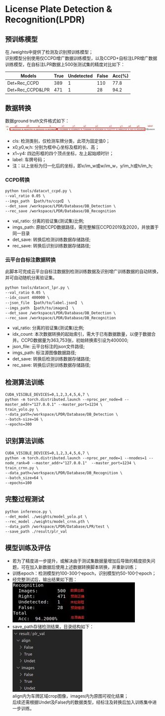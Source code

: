 # License Plate Detection & Recognition(LPDR)
## 预训练模型
在./weights中提供了检测及识别预训练模型；  
识别模型分别使用仅CCPD增广数据训练模型，以及CCPD+自标注LPR增广数据训练模型，在自标注LPR数据上500张测试集的精度对比如下：  

Models  | True  | Undetected  | False  | Acc(%) 
----- | ----- | ----- | ----- | ----- |
Det+Rec_CCPD  | 389  | 1  | 110  |  77.8 
Det+Rec_CCPD&LPR  | 471  | 1  | 28  |  94.2 
  
## 数据转换
数据ground truth文件格式如下：
![image](./utils/images/dataset.jpg)
- cls: 检测类别，仅检测车牌分类，此项为固定值0；
- x0,y0,w,h: 分别为框中心坐标及框的长、高；
- x1~y4: 四边形框的四个顶点坐标，左上起始顺时针；
- label: 车牌号码；
- 注：以上坐标为归一化后的坐标，即x/im_w或w/im_w，y/im_h或h/im_h;
### CCPD转换
```
python tools/datacvt_ccpd.py \
--val_ratio 0.05 \
--imgs_path 【path/to/ccpd】 \
--det_save /workspace/LPDR/Database/DB_Detection \
--rec_save /workspace/LPDR/Database/DB_Recognition
```
- val_ratio: 分离的验证集(测试集)比例;  
- imgs_path: 原始CCPD数据路径，需完整解压CCPD2019及2020，并放置于同一目录  
- det_save:  转换后检测训练数据存储路径;  
- rec_save:  转换后识别训练数据存储路径;  
  
### 云平台自标注数据转换
此脚本可完成云平台自标注数据到检测训练数据及识别增广训练数据的自动转换，并可自动随机分离验证集。
```
python tools/datacvt_lpr.py \
--val_ratio 0.05 \
--idx_count 400000 \
--json_file 【path/to/label.json】 \
--imgs_path 【path/to/images】 \
--det_save /workspace/LPDR/Database/DB_Detection \
--rec_save /workspace/LPDR/Database/DB_Recognition
```
- val_ratio: 分离的验证集(测试集)比例;  
- idx_count: 本次数据转换的起始索引，需大于已有数据数量，以便于数据合并。CCPD数据量为363,753张，初始转换索引设为400000;  
- json_file: 云平台标注的json文件路径;  
- imgs_path: 标注源图像数据路径;  
- det_save:  转换后检测训练数据存储路径;  
- rec_save:  转换后识别训练数据存储路径;  
  
## 检测算法训练
```
CUDA_VISIBLE_DEVICES=0,1,2,3,4,5,6,7 \
python -m torch.distributed.launch --nproc_per_node=8 --master_addr="127.0.0.1" --master_port=1234 \
train_yolo.py \
--data_path=/workspace/LPDR/Database/DB_Detection \
--batch-size=16 \
--epochs=300
```
  
## 识别算法训练
```
CUDA_VISIBLE_DEVICES=0,1,2,3,4,5,6,7 \
python -m torch.distributed.launch --nproc_per_node=1 --nnodes=1 --node_rank=0 --master_addr="127.0.0.1"  --master_port=1234 \
train_crnn.py \
--data_path=/workspace/LPDR/Database/DB_Recognition \
--batch_size=64 \
--epochs=100
```
  
## 完整过程测试
```
python inference.py \
--det_model ./weights/model_yolo.pt \
--rec_model ./weights/model_crnn.pth \
--data_path /workspace/LPDR/Database/LPR/test \
--save_path ./result/plr_val
```
  

## 模型训练及评估
- 若为了精度进一步提升，或解决由于测试集数据量增加后导致的精度损失问题，可在加入新数据后使用上述数据转换脚本转换，并重新训练；  
- 训练epoch：检测模型约100-300个epoch，识别模型约50-100个epoch；
- 经完整测试后，输出结果如下图：  
  ![image](./utils/images/result.jpg)  
- save_path存储检测结果，目录结构如下：  
  ![image](./utils/images/result_data.png)  
  align内为车牌区域crop图像，images内为原图可视化结果；  
  后续还需根据Undet及False内的数据类型，经标注及转换后加入训练集中进一步训练。